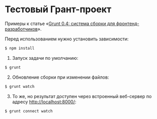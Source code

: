# Тестовый Грант-проект

Примеры к статье «[Grunt 0.4: система сборки для фронтенд-разработчиков](http://nano.sapegin.ru/all/grunt-0-4/)».

Перед использованием нужно установить зависимости:

```bash
$ npm install
```

1. Запуск задачи по умолчанию:

```bash
$ grunt
```

2. Обновление сборки при изменении файлов:

```bash
$ grunt watch
```

3. То же, но результат доступен через встроенный веб-сервер по адресу [http://localhost:8000/](http://localhost:8000/):

```bash
$ grunt connect watch
```
